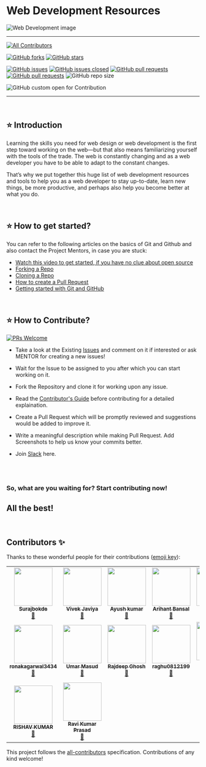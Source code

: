 # Web Development Resources
<!-- Banner -->
<div class="container-fluid">
  
![Web Development image](https://user-images.githubusercontent.com/49369387/102879167-6581dc00-446f-11eb-981a-3015fae7fb8c.jpg)

</div>

---

<!-- ALL-CONTRIBUTORS-BADGE:START - Do not remove or modify this section -->
[![All Contributors](https://img.shields.io/badge/Total_Contributors-16-orange.svg?style=flat-square)](#contributors-)
<!-- ALL-CONTRIBUTORS-BADGE:END -->
[![GitHub forks](https://img.shields.io/github/forks/Surajbokde/web-development-Resource.svg?style=social&label=Fork&maxAge=43200)](https://github.com/Surajbokde/web-development-Resource/network)
[![GitHub stars](https://img.shields.io/github/stars/Surajbokde/web-development-Resource.svg?style=social&label=Star&maxAge=43200)](https://github.com/Surajbokde/web-development-Resource/stargazers)


[![GitHub issues](https://img.shields.io/github/issues/Surajbokde/web-development-Resource.svg)](https://github.com/Surajbokde/web-development-Resource/issues)
[![GitHub issues closed](https://img.shields.io/github/issues-closed/Surajbokde/web-development-Resource.svg)](https://github.com/Surajbokde/web-development-Resource/issues?q=is%3Aissue+is%3Aclosed)
[![GitHub pull requests](https://img.shields.io/github/issues-pr/Surajbokde/web-development-Resource.svg)](https://github.com/Surajbokde/web-development-Resource/pulls)
[![GitHub pull requests](https://img.shields.io/github/issues-pr-closed/Surajbokde/web-development-Resource.svg)](https://github.com/Surajbokde/web-development-Resource/pulls?q=is%3Apr+is%3Aclosed)
![GitHub repo size](https://img.shields.io/github/repo-size/Surajbokde/web-development-Resource?color=yellow)

![GitHub custom open for Contribution](https://img.shields.io/static/v1?label=Open%20For&message=Contribution&color=%3CCOLOR%3E)

---

<br>

## ⭐ Introduction

Learning the skills you need for web design or web development is the first step toward working on the web—but that also means familiarizing yourself with the tools of the trade. The web is constantly changing and as a web developer you have to be able to adapt to the constant changes. 

That’s why we put together this huge list of web development resources and tools to help you as a web developer to stay up-to-date, learn new things, be more productive, and perhaps also help you become better at what you do.

<br>

## ⭐ How to get started?

You can refer to the following articles on the basics of Git and Github and also contact the Project Mentors, in case you are stuck:

- [Watch this video to get started, if you have no clue about open source](https://youtu.be/SL5KKdmvJ1U)
- [Forking a Repo](https://help.github.com/en/github/getting-started-with-github/fork-a-repo)
- [Cloning a Repo](https://help.github.com/en/desktop/contributing-to-projects/creating-a-pull-request)
- [How to create a Pull Request](https://opensource.com/article/19/7/create-pull-request-github)
- [Getting started with Git and GitHub](https://towardsdatascience.com/getting-started-with-git-and-github-6fcd0f2d4ac6)

<br>

## ⭐ How to Contribute?

[![PRs Welcome](https://img.shields.io/badge/PRs-welcome-brightgreen.svg?style=flat-square)](http://makeapullrequest.com)

- Take a look at the Existing [Issues](https://github.com/Surajbokde/web-development-Resource/issues) and comment on it if interested or ask MENTOR for creating a new issues!
- Wait for the Issue to be assigned to you after which you can start working on it.
- Fork the Repository and clone it for working upon any issue.
- Read the [Contributor's Guide](https://github.com/Surajbokde/web-development-Resource/blob/main/contribution.md) before contributing for a detailed explaination.
- Create a Pull Request which will be promptly reviewed and suggestions would be added to improve it.
- Write a meaningful description while making Pull Request. Add Screenshots to help us know your commits better.

- Join [Slack](https://join.slack.com/t/kwocproject/shared_invite/zt-jky5lovn-qJa1czV569F6fnAsltds7g) here.
<br>
<br>

### So, what are you waiting for? Start contributing now! 

## All the best!

<br>

## Contributors ✨

Thanks to these wonderful people for their contributions ([emoji key](https://allcontributors.org/docs/en/emoji-key)):

<!-- ALL-CONTRIBUTORS-LIST:START - Do not remove or modify this section -->
<!-- prettier-ignore-start -->
<!-- markdownlint-disable -->
<table>
  <tr>
    <td align="center"><a href="https://linktr.ee/_Suraj"><img src="https://avatars0.githubusercontent.com/u/66197682?v=4" width="100px;" alt=""/><br /><sub><b>Surajbokde</b></sub></a><br /><a href="https://github.com/Surajbokde/web-development-Resource/commits?author=Surajbokde" title="Documentation">📖</a></td>
    <td align="center"><a href="https://github.com/codewithvk"><img src="https://avatars1.githubusercontent.com/u/61119120?v=4" width="100px;" alt=""/><br /><sub><b>Vivek Javiya</b></sub></a><br /><a href="https://github.com/Surajbokde/web-development-Resource/commits?author=codewithvk" title="Documentation">📖</a></td>
    <td align="center"><a href="http://ayush7614@github.io"><img src="https://avatars2.githubusercontent.com/u/67006255?v=4" width="100px;" alt=""/><br /><sub><b>Ayush kumar</b></sub></a><br /><a href="https://github.com/Surajbokde/web-development-Resource/commits?author=Ayush7614" title="Documentation">📖</a></td>
    <td align="center"><a href="https://arihantbansal.github.io/"><img src="https://avatars2.githubusercontent.com/u/17180950?v=4" width="100px;" alt=""/><br /><sub><b>Arihant Bansal</b></sub></a><br /><a href="https://github.com/Surajbokde/web-development-Resource/commits?author=arihantbansal" title="Documentation">📖</a></td>
    <td align="center"><a href="https://github.com/has12zen"><img src="https://avatars2.githubusercontent.com/u/57583693?v=4" width="100px;" alt=""/><br /><sub><b>has12zen</b></sub></a><br /><a href="https://github.com/Surajbokde/web-development-Resource/commits?author=has12zen" title="Documentation">📖</a></td>
    <td align="center"><a href="https://www.linkedin.com/in/nivedita-singh-195b6818a/"><img src="https://avatars3.githubusercontent.com/u/66518355?v=4" width="100px;" alt=""/><br /><sub><b>Nivedita Singh</b></sub></a><br /><a href="https://github.com/Surajbokde/web-development-Resource/commits?author=Nivedita967" title="Documentation">📖</a></td>
    <td align="center"><a href="https://sagar.ninja"><img src="https://avatars3.githubusercontent.com/u/54253848?v=4" width="100px;" alt=""/><br /><sub><b>Sagar Mittal</b></sub></a><br /><a href="https://github.com/Surajbokde/web-development-Resource/commits?author=sagarmittal1" title="Documentation">📖</a></td>
  </tr>
  <tr>
    <td align="center"><a href="https://github.com/ronakagarwal3434"><img src="https://avatars0.githubusercontent.com/u/60756098?v=4" width="100px;" alt=""/><br /><sub><b>ronakagarwal3434</b></sub></a><br /><a href="https://github.com/Surajbokde/web-development-Resource/commits?author=ronakagarwal3434" title="Documentation">📖</a></td>
    <td align="center"><a href="https://github.com/umar07"><img src="https://avatars1.githubusercontent.com/u/11666006?v=4" width="100px;" alt=""/><br /><sub><b>Umar Masud</b></sub></a><br /><a href="https://github.com/Surajbokde/web-development-Resource/commits?author=umar07" title="Documentation">📖</a></td>
    <td align="center"><a href="https://github.com/rajghosh2000"><img src="https://avatars2.githubusercontent.com/u/45513473?v=4" width="100px;" alt=""/><br /><sub><b>Rajdeep Ghosh</b></sub></a><br /><a href="https://github.com/Surajbokde/web-development-Resource/commits?author=rajghosh2000" title="Documentation">📖</a></td>
    <td align="center"><a href="https://github.com/raghu0812199"><img src="https://avatars1.githubusercontent.com/u/72986044?v=4" width="100px;" alt=""/><br /><sub><b>raghu0812199</b></sub></a><br /><a href="https://github.com/Surajbokde/web-development-Resource/commits?author=raghu0812199" title="Documentation">📖</a></td>
    <td align="center"><a href="https://github.com/prit108"><img src="https://avatars3.githubusercontent.com/u/63956555?v=4" width="100px;" alt=""/><br /><sub><b>Pritkumar Godhani</b></sub></a><br /><a href="https://github.com/Surajbokde/web-development-Resource/commits?author=prit108" title="Documentation">📖</a></td>
    <td align="center"><a href="https://maximilianschmelzer.com"><img src="https://avatars2.githubusercontent.com/u/24356384?v=4" width="100px;" alt=""/><br /><sub><b>Maximilian Schmelzer</b></sub></a><br /><a href="https://github.com/Surajbokde/web-development-Resource/commits?author=maximilianschmelzer" title="Documentation">📖</a></td>
    <td align="center"><a href="https://github.com/ineffable23"><img src="https://avatars0.githubusercontent.com/u/49369387?v=4" width="100px;" alt=""/><br /><sub><b>Harshita Verma</b></sub></a><br /><a href="https://github.com/Surajbokde/web-development-Resource/commits?author=ineffable23" title="Documentation">📖</a></td>
  </tr>
  <tr>
    <td align="center"><a href="http://hr1shu.pythonanywhere.com"><img src="https://avatars0.githubusercontent.com/u/57145318?v=4" width="100px;" alt=""/><br /><sub><b>RISHAV KUMAR</b></sub></a><br /><a href="https://github.com/Surajbokde/web-development-Resource/commits?author=hr1shu" title="Documentation">📖</a></td>
    <td align="center"><a href="https://github.com/Raviruler"><img src="https://avatars0.githubusercontent.com/u/53331170?s=400&u=ab51fce0f9d4297731252254a70e087b63c258f8&v=4" width="100px;" alt=""/><br /><sub><b>Ravi Kumar Prasad</b></sub></a><br /><a href="https://github.com/Surajbokde/web-development-Resource/commits?author=Raviruler" title="Documentation">📖</a></td>  
</tr>
</table>

<!-- markdownlint-enable -->
<!-- prettier-ignore-end -->
<!-- ALL-CONTRIBUTORS-LIST:END -->

This project follows the [all-contributors](https://github.com/all-contributors/all-contributors) specification. Contributions of any kind welcome!
